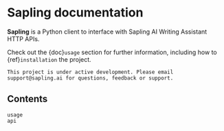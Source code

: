 Sapling documentation
===================================

**Sapling** is a Python client to interface with Sapling AI Writing Assistant HTTP APIs.


Check out the {doc}`usage` section for further information, including
how to {ref}`installation` the project.


```{note}
This project is under active development. Please email support@sapling.ai for questions, feedback or support.
```


Contents
--------

```{toctree}
usage
api
```
